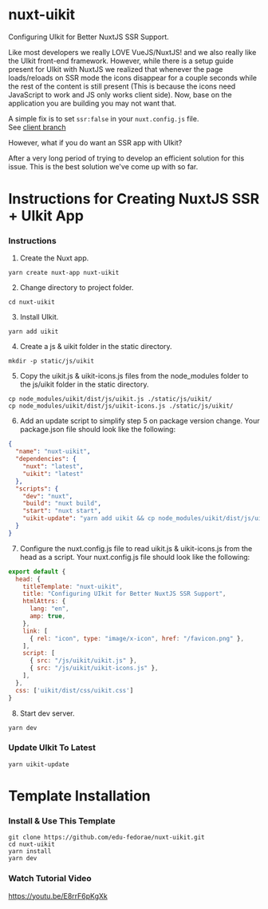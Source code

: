 # nuxt-uikit
Configuring UIkit for Better NuxtJS SSR Support.

Like most developers we really LOVE VueJS/NuxtJS! and we also really like the UIkit front-end framework. However, while there is a setup guide present for UIkit with NuxtJS we realized that whenever the page loads/reloads on SSR mode the icons disappear for a couple seconds while the rest of the content is still present (This is because the icons need JavaScript to work and JS only works client side). Now, base on the application you are building you may not want that.

A simple fix is to set `ssr:false` in your `nuxt.config.js` file.  
See [client branch](https://github.com/edu-fedorae/nuxt-uikit/tree/client-side)

However, what if you do want an SSR app with UIkit? 

After a very long period of trying to develop an efficient solution for this issue. This is the best solution we've come up with so far.

# Instructions for Creating NuxtJS SSR + UIkit App
### Instructions
1. Create the Nuxt app.
```
yarn create nuxt-app nuxt-uikit
```
2. Change directory to project folder.
```
cd nuxt-uikit
```
3. Install UIkit.
```
yarn add uikit
```
4. Create a js & uikit folder in the static directory.
```
mkdir -p static/js/uikit
```
5. Copy the uikit.js & uikit-icons.js files from the node_modules folder to the js/uikit folder in the static directory.
```
cp node_modules/uikit/dist/js/uikit.js ./static/js/uikit/
cp node_modules/uikit/dist/js/uikit-icons.js ./static/js/uikit/
```
6. Add an update script to simplify step 5 on package version change.
Your package.json file should look like the following:
```json
{
  "name": "nuxt-uikit",
  "dependencies": {
    "nuxt": "latest",
    "uikit": "latest"
  },
  "scripts": {
    "dev": "nuxt",
    "build": "nuxt build",
    "start": "nuxt start",
    "uikit-update": "yarn add uikit && cp node_modules/uikit/dist/js/uikit.js ./static/js/uikit/ && cp node_modules/uikit/dist/js/uikit-icons.js ./static/js/uikit/"
  }
}
```
7. Configure the nuxt.config.js file to read uikit.js & uikit-icons.js from the head as a script.
Your nuxt.config.js file should look like the following:
```js
export default {
  head: {
    titleTemplate: "nuxt-uikit",
    title: "Configuring UIkit for Better NuxtJS SSR Support",
    htmlAttrs: {
      lang: "en",
      amp: true,
    },
    link: [
      { rel: "icon", type: "image/x-icon", href: "/favicon.png" },
    ],
    script: [
      { src: "/js/uikit/uikit.js" },
      { src: "/js/uikit/uikit-icons.js" },
    ],
  },
  css: ['uikit/dist/css/uikit.css']
}
 ```

8. Start dev server.
```
yarn dev
```

### Update UIkit To Latest
```
yarn uikit-update
```

# Template Installation
### Install & Use This Template
```
git clone https://github.com/edu-fedorae/nuxt-uikit.git
cd nuxt-uikit
yarn install
yarn dev
```

### Watch Tutorial Video
https://youtu.be/E8rrF6pKgXk